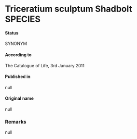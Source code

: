 Triceratium sculptum Shadbolt SPECIES
=======

#### Status
SYNONYM

#### According to
The Catalogue of Life, 3rd January 2011

#### Published in
null

#### Original name
null

### Remarks
null